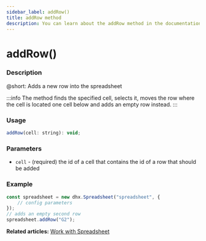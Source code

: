 ```yaml
---
sidebar_label: addRow()
title: addRow method
description: You can learn about the addRow method in the documentation of the DHTMLX JavaScript Spreadsheet library. Browse developer guides and API reference, try out code examples and live demos, and download a free 30-day evaluation version of DHTMLX Spreadsheet.
---
```


# addRow()

### Description

@short: Adds a new row into the spreadsheet

:::info
The method finds the specified cell, selects it, moves the row where the cell is located one cell below and adds an empty row instead.
:::

### Usage

~~~jsx
addRow(cell: string): void;
~~~

### Parameters

- `cell` - (required) the id of a cell that contains the id of a row that should be added

### Example

~~~jsx {5}
const spreadsheet = new dhx.Spreadsheet("spreadsheet", {
    // config parameters
});
// adds an empty second row
spreadsheet.addRow("G2");
~~~

**Related articles:** [Work with Spreadsheet](working_with_ssheet.md#addingremoving-rows-and-columns)
